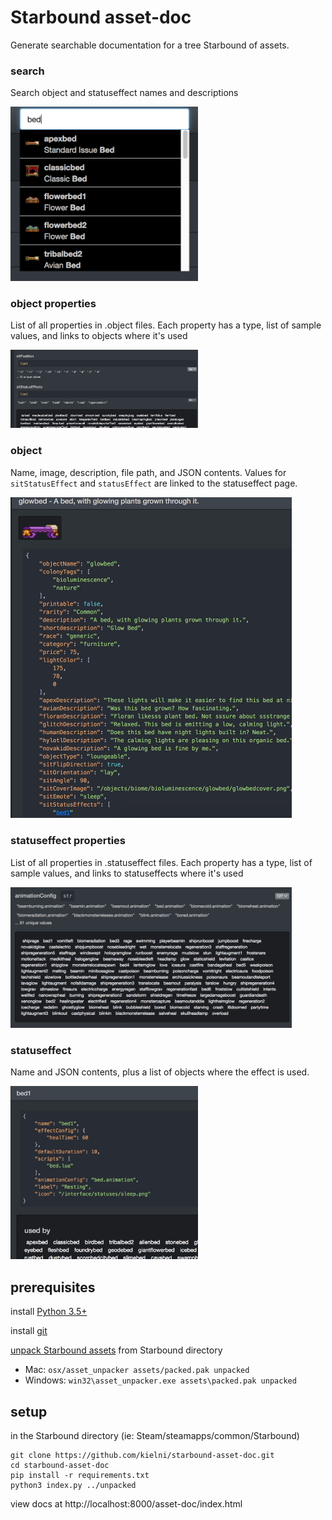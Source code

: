 # Starbound asset-doc

Generate searchable documentation for a tree Starbound of assets.

### search

Search object and statuseffect names and descriptions

<img src="https://github.com/kielni/starbound-asset-doc/blob/master/screenshots/sb_search.png" width="300">

### object properties

List of all properties in .object files. Each property has a type, list of sample values, and links to objects where it's used

<img src="https://github.com/kielni/starbound-asset-doc/blob/master/screenshots/sb_object_props.png" width="300">

### object

Name, image, description, file path, and JSON contents. Values for `sitStatusEffect` and `statusEffect` are linked to the statuseffect page.

<img src="https://github.com/kielni/starbound-asset-doc/blob/master/screenshots/sb_object.png" width="450">

### statuseffect properties

List of all properties in .statuseffect files. Each property has a type, list of sample values, and links to statuseffects where it's used

<img src="https://github.com/kielni/starbound-asset-doc/blob/master/screenshots/sb_statuseffect_props.png" width="450">

### statuseffect

Name and JSON contents, plus a list of objects where the effect is used.

<img src="https://github.com/kielni/starbound-asset-doc/blob/master/screenshots/sb_statuseffect.png" width="300">

## prerequisites

install <a href="https://www.python.org/downloads/">Python 3.5+</a>

install <a href="https://git-scm.com/downloads">git</a>

<a href="https://starbounder.org/Modding:Basics#Step_1_-_Unpacking_Assets">unpack Starbound assets</a>
from Starbound directory
- Mac: `osx/asset_unpacker assets/packed.pak unpacked`
- Windows: `win32\asset_unpacker.exe assets\packed.pak unpacked`

## setup

in the Starbound directory (ie: Steam/steamapps/common/Starbound)

    git clone https://github.com/kielni/starbound-asset-doc.git
    cd starbound-asset-doc
    pip install -r requirements.txt
    python3 index.py ../unpacked

view docs at http://localhost:8000/asset-doc/index.html

